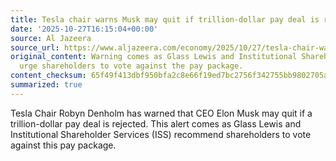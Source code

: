 ```yaml
---
title: Tesla chair warns Musk may quit if trillion-dollar pay deal is rejected
date: '2025-10-27T16:15:04+00:00'
source: Al Jazeera
source_url: https://www.aljazeera.com/economy/2025/10/27/tesla-chair-warns-musk-may-quit-if-trillion-dollar-pay-deal-is-rejected?traffic_source=rss
original_content: Warning comes as Glass Lewis and Institutional Shareholder Services
  urge shareholders to vote against the pay package.
content_checksum: 65f49f413dbf950bfa2c8e66f19ed7bc2756f342755bb9802705a39b3f1dfad0
summarized: true
---
```


Tesla Chair Robyn Denholm has warned that CEO Elon Musk may quit if a trillion-dollar pay deal is rejected. This alert comes as Glass Lewis and Institutional Shareholder Services (ISS) recommend shareholders to vote against this pay package.